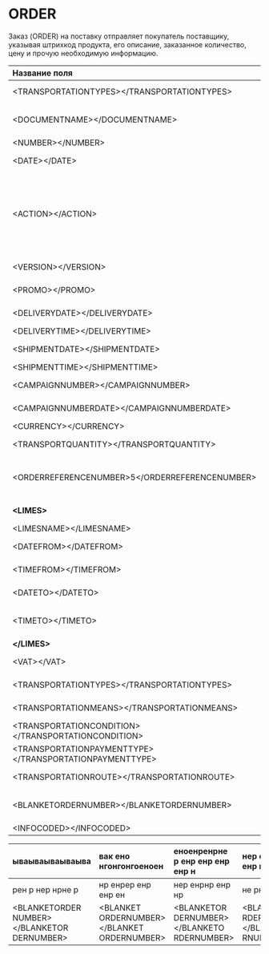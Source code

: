 # ORDER

Заказ \(ORDER\) на поставку отправляет покупатель поставщику, указывая штрихкод продукта, его описание, заказанное количество, цену и прочую необходимую информацию.

| Название поля | Тип | Формат | Описание |
| :--- | :--- | :--- | :--- |
| &lt;TRANSPORTATIONTYPES&gt;&lt;/TRANSPORTATIONTYPES&gt; |  | Строка \(70\) | Маршрут доставки |
| &lt;DOCUMENTNAME&gt;&lt;/DOCUMENTNAME&gt; | М | Число положительное | Название документа \(220 —заказ\) |
| &lt;NUMBER&gt;&lt;/NUMBER&gt; | М | Строка \(50\) | Номер заказа |
| &lt;DATE&gt;&lt;/DATE&gt; | М | Дата \(ГГГГ-ММ-ДД\) | Дата документа |
| &lt;ACTION&gt;&lt;/ACTION&gt; | О | «4», «5», «27», «29» | 4 — поставка изменена, 5 — замена документа, 29 — поставка принята, 27 — поставка не принята |
| &lt;VERSION&gt;&lt;/VERSION&gt; | O | Число положительное | Версия заказа |
| &lt;PROMO&gt;&lt;/PROMO&gt; | O | «0», «1» | Акция: 0 — нет, 1 — есть |
| &lt;DELIVERYDATE&gt;&lt;/DELIVERYDATE&gt; | М | Дата \(ГГГГ-ММ-ДД\) | Дата поставки |
| &lt;DELIVERYTIME&gt;&lt;/DELIVERYTIME&gt; | O | Время \(чч:мм\) | Время поставки |
| &lt;SHIPMENTDATE&gt;&lt;/SHIPMENTDATE&gt; | O | Дата \(ГГГГ-ММ-ДД\) | Дата отгрузки6 |
| &lt;SHIPMENTTIME&gt;&lt;/SHIPMENTTIME&gt; | O | Время \(чч:мм\) | Время отгрузки |
| &lt;CAMPAIGNNUMBER&gt;&lt;/CAMPAIGNNUMBER&gt; | O | Строка \(70\) | Номер договора на поставку |
| &lt;CAMPAIGNNUMBERDATE&gt;&lt;/CAMPAIGNNUMBERDATE&gt; | O | Дата \(ГГГГ-ММ-ДД\) | Дата договора |
| &lt;CURRENCY&gt;&lt;/CURRENCY&gt; | O | Строка \(3\) | Код валюты |
| &lt;TRANSPORTQUANTITY&gt;&lt;/TRANSPORTQUANTITY&gt; | O | Число положительное | Количество машин |
| &lt;ORDERREFERENCENUMBER&gt;5&lt;/ORDERREFERENCENUMBER&gt; |  | Строка \(16\) | Уникальный номер заказа для отслеживания |
| **&lt;LIMES&gt;** |  |  | Детали транспорта |
| &lt;LIMESNAME&gt;&lt;/LIMESNAME&gt; | O | Строка \(70\) | Название рампы |
| &lt;DATEFROM&gt;&lt;/DATEFROM&gt; | O | Дата \(ГГГГ-ММ-ДД\) | Дата прибытия транспорта |
| &lt;TIMEFROM&gt;&lt;/TIMEFROM&gt; | O | Время \(чч:мм\) | Время прибытия транспорта |
| &lt;DATETO&gt;&lt;/DATETO&gt; | O | Дата \(ГГГГ-ММ-ДД\) | Дата окончания отгрузки |
| &lt;TIMETO&gt;&lt;/TIMETO&gt; | O | Время \(чч:мм\) | Время окончания отгрузки |
| **&lt;/LIMES&gt;** |  |  |  |
| &lt;VAT&gt;&lt;/VAT&gt; | O | Число положительное | Ставка НДС, % |
| &lt;TRANSPORTATIONTYPES&gt;&lt;/TRANSPORTATIONTYPES&gt; | O | Строка \(35\) | Вид транспортировки |
| &lt;TRANSPORTATIONMEANS&gt;&lt;/TRANSPORTATIONMEANS&gt; | O | Строка \(70\) | Транспортное средство |
| &lt;TRANSPORTATIONCONDITION&gt;&lt;/TRANSPORTATIONCONDITION&gt; | O | Строка \(70\) | Условия транспортировки |
| &lt;TRANSPORTATIONPAYMENTTYPE&gt;&lt;/TRANSPORTATIONPAYMENTTYPE&gt; | O | Строка \(35\) | Тип оплаты доставки |
| &lt;TRANSPORTATIONROUTE&gt;&lt;/TRANSPORTATIONROUTE&gt; | O | Строка \(70\) | Маршрут доставки |
| &lt;BLANKETORDERNUMBER&gt;&lt;/BLANKETORDERNUMBER&gt; | O | Строка \(35\) | Номер бланкового заказа |
| &lt;INFOCODED&gt;&lt;/INFOCODED&gt; | O | Строка \(35\) | Инфокод |

| ываываываываыва | вак ено нгонгонгоеноен | еноенренрне р енр енр енр енр н | нер енренр енр енр н |
| :--- | :--- | :--- | :--- |
| рен р нер нрне р | нр енрер енр енр ен | нер енрнр енр нр | не рнер енр енр  |
|                 &lt;BLANKETORDER NUMBER&gt;&lt;/BLANKETOR DERNUMBER&gt; |           &lt;BLANKET ORDERNUMBER&gt;&lt;/BLANKET ORDERNUMBER&gt; | &lt;BLANKETOR DERNUMBER&gt;&lt;/BLANKETO RDERNUMBER&gt; | &lt;BLANKETO RDERNUMBER&gt;&lt;/BLANKETORDE RNUMBER&gt; |



